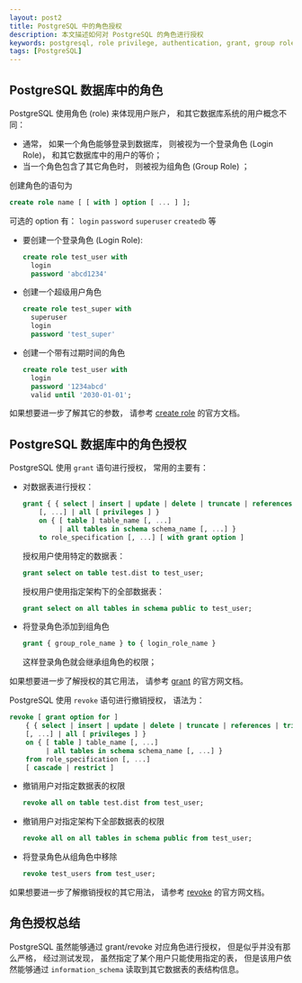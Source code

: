 ```yaml
---
layout: post2
title: PostgreSQL 中的角色授权
description: 本文描述如何对 PostgreSQL 的角色进行授权
keywords: postgresql, role privilege, authentication, grant, group role, login role
tags: [PostgreSQL]
---
```


## PostgreSQL 数据库中的角色

PostgreSQL 使用角色 (role) 来体现用户账户， 和其它数据库系统的用户概念不同：

- 通常， 如果一个角色能够登录到数据库， 则被视为一个登录角色 (Login Role)， 和其它数据库中的用户的等价；
- 当一个角色包含了其它角色时， 则被视为组角色 (Group Role) ；

创建角色的语句为

```sql
create role name [ [ with ] option [ ... ] ];
```

可选的 option 有： `login` `password` `superuser` `createdb` 等

- 要创建一个登录角色 (Login Role):

  ```sql
  create role test_user with
    login
    password 'abcd1234'
  ```

- 创建一个超级用户角色

  ```sql
  create role test_super with
    superuser
    login
    password 'test_super'
  ```

- 创建一个带有过期时间的角色

  ```sql
  create role test_user with
    login
    password '1234abcd'
    valid until '2030-01-01';
  ```

如果想要进一步了解其它的参数， 请参考 [create role](https://www.postgresql.org/docs/current/sql-createrole.html) 的官方文档。

## PostgreSQL 数据库中的角色授权

PostgreSQL 使用 `grant` 语句进行授权， 常用的主要有：

- 对数据表进行授权：

  ```sql
  grant { { select | insert | update | delete | truncate | references | trigger }
      [, ...] | all [ privileges ] }
      on { [ table ] table_name [, ...]
           | all tables in schema schema_name [, ...] }
      to role_specification [, ...] [ with grant option ]
  ```

  授权用户使用特定的数据表：

  ```sql
  grant select on table test.dist to test_user;
  ```

  授权用户使用指定架构下的全部数据表：

  ```sql
  grant select on all tables in schema public to test_user;
  ```

- 将登录角色添加到组角色

  ```sql
  grant { group_role_name } to { login_role_name }
  ```

  这样登录角色就会继承组角色的权限；

如果想要进一步了解授权的其它用法， 请参考 [grant](https://www.postgresql.org/docs/current/sql-grant.html) 的官方网文档。

PostgreSQL 使用 `revoke` 语句进行撤销授权， 语法为：

```sql
revoke [ grant option for ]
    { { select | insert | update | delete | truncate | references | trigger }
    [, ...] | all [ privileges ] }
    on { [ table ] table_name [, ...]
         | all tables in schema schema_name [, ...] }
    from role_specification [, ...]
    [ cascade | restrict ]
```

- 撤销用户对指定数据表的权限

  ```sql
  revoke all on table test.dist from test_user;
  ```

- 撤销用户对指定架构下全部数据表的权限

  ```sql
  revoke all on all tables in schema public from test_user;
  ```

- 将登录角色从组角色中移除

  ```sql
  revoke test_users from test_user;
  ```

如果想要进一步了解撤销授权的其它用法， 请参考 [revoke](https://www.postgresql.org/docs/current/sql-revoke.html) 的官方网文档。

## 角色授权总结

PostgreSQL 虽然能够通过 grant/revoke 对应角色进行授权， 但是似乎并没有那么严格， 经过测试发现， 虽然指定了某个用户只能使用指定的表， 但是该用户依然能够通过 `information_schema`  读取到其它数据表的表结构信息。
